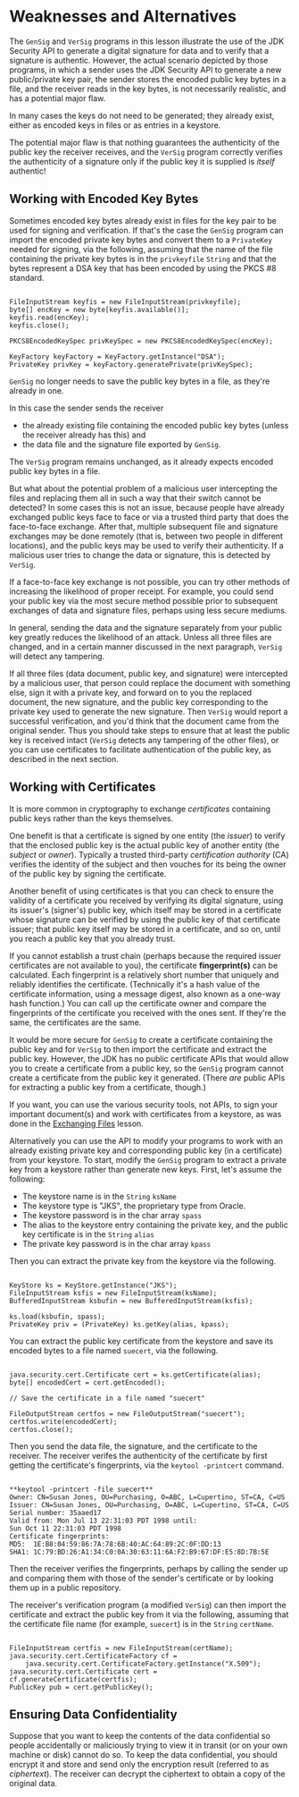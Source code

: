 
# Weaknesses and Alternatives

The `GenSig` and `VerSig` programs in this lesson illustrate the use of the JDK Security API to generate a digital signature for data and to verify that a signature is authentic. However, the actual scenario depicted by those programs, in which a sender uses the JDK Security API to generate a new public/private key pair, the sender stores the encoded public key bytes in a file, and the receiver reads in the key bytes, is not necessarily realistic, and has a potential major flaw.

In many cases the keys do not need to be generated; they already exist, either as encoded keys in files or as entries in a keystore.

The potential major flaw is that nothing guarantees the authenticity of the public key the receiver receives, and the `VerSig` program correctly verifies the authenticity of a signature only if the public key it is supplied is *itself* authentic!

## Working with Encoded Key Bytes

Sometimes encoded key bytes already exist in files for the key pair to be used for signing and verification. If that's the case the `GenSig` program can import the encoded private key bytes and convert them to a `PrivateKey` needed for signing, via the following, assuming that the name of the file containing the private key bytes is in the `privkeyfile` `String` and that the bytes represent a DSA key that has been encoded by using the PKCS #8 standard.

```

FileInputStream keyfis = new FileInputStream(privkeyfile);
byte[] encKey = new byte[keyfis.available()];
keyfis.read(encKey);
keyfis.close();

PKCS8EncodedKeySpec privKeySpec = new PKCS8EncodedKeySpec(encKey);

KeyFactory keyFactory = KeyFactory.getInstance("DSA");
PrivateKey privKey = keyFactory.generatePrivate(privKeySpec);

```

`GenSig` no longer needs to save the public key bytes in a file, as they're already in one.

In this case the sender sends the receiver

- the already existing file containing the encoded public key bytes (unless the receiver already has this) and
- the data file and the signature file exported by `GenSig`.

The `VerSig` program remains unchanged, as it already expects encoded public key bytes in a file.

But what about the potential problem of a malicious user intercepting the files and replacing them all in such a way that their switch cannot be detected? In some cases this is not an issue, because people have already exchanged public keys face to face or via a trusted third party that does the face-to-face exchange. After that, multiple subsequent file and signature exchanges may be done remotely (that is, between two people in different locations), and the public keys may be used to verify their authenticity. If a malicious user tries to change the data or signature, this is detected by `VerSig`.

If a face-to-face key exchange is not possible, you can try other methods of increasing the likelihood of proper receipt. For example, you could send your public key via the most secure method possible prior to subsequent exchanges of data and signature files, perhaps using less secure mediums.

In general, sending the data and the signature separately from your public key greatly reduces the likelihood of an attack. Unless all three files are changed, and in a certain manner discussed in the next paragraph, `VerSig` will detect any tampering.

If all three files (data document, public key, and signature) were intercepted by a malicious user, that person could replace the document with something else, sign it with a private key, and forward on to you the replaced document, the new signature, and the public key corresponding to the private key used to generate the new signature. Then `VerSig` would report a successful verification, and you'd think that the document came from the original sender. Thus you should take steps to ensure that at least the public key is received intact (`VerSig` detects any tampering of the other files), or you can use certificates to facilitate authentication of the public key, as described in the next section.

## Working with Certificates

It is more common in cryptography to exchange *certificates* containing public keys rather than the keys themselves.

One benefit is that a certificate is signed by one entity (the *issuer*) to verify that the enclosed public key is the actual public key of another entity (the *subject* or *owner*). Typically a trusted third-party *certification authority* (CA) verifies the identity of the subject and then vouches for its being the owner of the public key by signing the certificate.

Another benefit of using certificates is that you can check to ensure the validity of a certificate you received by verifying its digital signature, using its issuer's (signer's) public key, which itself may be stored in a certificate whose signature can be verified by using the public key of that certificate issuer; that public key itself may be stored in a certificate, and so on, until you reach a public key that you already trust.

If you cannot establish a trust chain (perhaps because the required issuer certificates are not available to you), the certificate **fingerprint(s)** can be calculated. Each fingerprint is a relatively short number that uniquely and reliably identifies the certificate. (Technically it's a hash value of the certificate information, using a message digest, also known as a one-way hash function.) You can call up the certificate owner and compare the fingerprints of the certificate you received with the ones sent. If they're the same, the certificates are the same.

It would be more secure for `GenSig` to create a certificate containing the public key and for `VerSig` to then import the certificate and extract the public key. However, the JDK has no public certificate APIs that would allow you to create a certificate from a public key, so the `GenSig` program cannot create a certificate from the public key it generated. (There *are* public APIs for extracting a public key from a certificate, though.)

If you want, you can use the various security tools, not APIs, to sign your important document(s) and work with certificates from a keystore, as was done in the 
[Exchanging Files](../toolfilex/index.html) lesson.

Alternatively you can use the API to modify your programs to work with an already existing private key and corresponding public key (in a certificate) from your keystore. To start, modify the `GenSig` program to extract a private key from a keystore rather than generate new keys. First, let's assume the following:

- The keystore name is in the `String` `ksName`
- The keystore type is "JKS", the proprietary type from Oracle.
- The keystore password is in the char array `spass`
- The alias to the keystore entry containing the private key, and the public key certificate is in the `String` `alias`
- The private key password is in the char array `kpass`

Then you can extract the private key from the keystore via the following.

```

KeyStore ks = KeyStore.getInstance("JKS");
FileInputStream ksfis = new FileInputStream(ksName); 
BufferedInputStream ksbufin = new BufferedInputStream(ksfis);

ks.load(ksbufin, spass);
PrivateKey priv = (PrivateKey) ks.getKey(alias, kpass);

```

You can extract the public key certificate from the keystore and save its encoded bytes to a file named `suecert`, via the following.

```

java.security.cert.Certificate cert = ks.getCertificate(alias);
byte[] encodedCert = cert.getEncoded();

// Save the certificate in a file named "suecert" 

FileOutputStream certfos = new FileOutputStream("suecert");
certfos.write(encodedCert);
certfos.close();

```

Then you send the data file, the signature, and the certificate to the receiver. The receiver verifes the authenticity of the certificate by first getting the certificate's fingerprints, via the `keytool -printcert` command.

```

**keytool -printcert -file suecert**
Owner: CN=Susan Jones, OU=Purchasing, O=ABC, L=Cupertino, ST=CA, C=US
Issuer: CN=Susan Jones, OU=Purchasing, O=ABC, L=Cupertino, ST=CA, C=US
Serial number: 35aaed17
Valid from: Mon Jul 13 22:31:03 PDT 1998 until:
Sun Oct 11 22:31:03 PDT 1998
Certificate fingerprints:
MD5:  1E:B8:04:59:86:7A:78:6B:40:AC:64:89:2C:0F:DD:13
SHA1: 1C:79:BD:26:A1:34:C0:0A:30:63:11:6A:F2:B9:67:DF:E5:8D:7B:5E

```

Then the receiver verifies the fingerprints, perhaps by calling the sender up and comparing them with those of the sender's certificate or by looking them up in a public repository.

The receiver's verification program (a modified `VerSig`) can then import the certificate and extract the public key from it via the following, assuming that the certificate file name (for example, `suecert`) is in the `String` `certName`.

```

FileInputStream certfis = new FileInputStream(certName);
java.security.cert.CertificateFactory cf =
    java.security.cert.CertificateFactory.getInstance("X.509");
java.security.cert.Certificate cert =  cf.generateCertificate(certfis);
PublicKey pub = cert.getPublicKey();

```

## Ensuring Data Confidentiality

Suppose that you want to keep the contents of the data confidential so people accidentally or maliciously trying to view it in transit (or on your own machine or disk) cannot do so. To keep the data confidential, you should encrypt it and store and send only the encryption result (referred to as *ciphertext*). The receiver can decrypt the ciphertext to obtain a copy of the original data.
